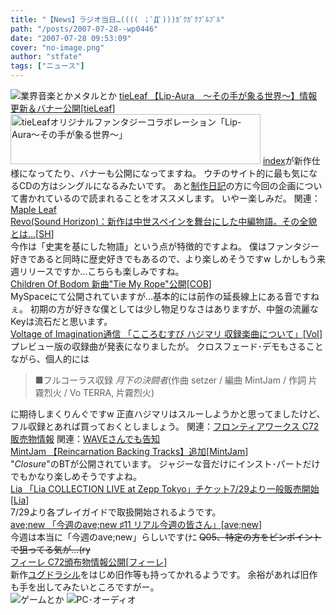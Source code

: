 ```yaml
---
title: "【News】ラジオ当日…(((( ；ﾟДﾟ)))ｶﾞｸｶﾞｸﾌﾞﾙﾌﾞﾙ"
path: "/posts/2007-07-28--wp0446"
date: "2007-07-28 09:53:09"
cover: "no-image.png"
author: "stfate"
tags: ["ニュース"]
---
```


<style type="text/css">
<!--
p {white-space: pre-wrap};
-->
</style>

<img src="http://stfate.net/img/category1.jpg" alt="業界音楽とかメタルとか">
<a class="topics" href="http://tieleaf.net/" target="_blank">tieLeaf 【Lip-Aura　～その手が象る世界～】情報更新＆バナー公開</a><span class="junre">[<a href="http://tieleaf.net/" target="_blank">tieLeaf</a>]</span>
<div class="news"><a href="http://tieleaf.net" target="_blank"><img src="http://tieleaf.net/lipaura/ban_lipaura400.jpg" width="400" height="80" border="0" alt="tieLeafオリジナルファンタジーコラボレーション「Lip-Aura～その手が象る世界～」"></a>
<a href="http://tieleaf.net/" target="_blank">index</a>が新作仕様になってたり、バナーも公開になってますね。
ウチのサイト的に最も気になるCDの方はシングルになるみたいです。
あと<a href="http://tieleaf.net/diary/" target="_blank">制作日記</a>の方に今回の企画について書かれているので読まれることをオススメします。
いやー楽しみだ。
関連：<a href="http://shimotsukin.com/" target="_blank">Maple Leaf</a></div>
<a class="topics" href="http://anime.excite.co.jp/interview/0717soundhorizon.php" target="_blank">Revo(Sound Horizon)：新作は中世スペインを舞台にした中編物語。その全貌とは…</a><span class="junre">[<a href="http://sound-horizon.net/" target="_blank">SH</a>]</span>
<div class="news">今作は「史実を基にした物語」という点が特徴的ですよね。
僕はファンタジー好きであると同時に歴史好きでもあるので、より楽しめそうですw
しかしもう来週リリースですか…こちらも楽しみですね。</div>
<a class="topics" href="http://www.myspace.com/childrenofbodom" target="_blank">Children Of Bodom 新曲"Tie My Rope"公開</a><span class="junre">[<a href="http://www.cobhc.com/" target="_blank">COB</a>]</span>
<div class="news">MySpaceにて公開されていますが…基本的には前作の延長線上にある音ですねぇ。
初期の方が好きな僕としては少し物足りなさはありますが、中盤の流麗なKeyは流石だと思います。</div>
<a class="topics" href="http://aciblog.exblog.jp/7198358/" target="_blank">Voltage of Imagination通信 「こころむすび ハジマリ 収録楽曲について」</a><span class="junre">[<a href="http://www.voltagenation.com/" target="_blank">VoI</a>]</span>
<div class="news">プレビュー版の収録曲が発表になりましたが。
クロスフェード･デモもさることながら、個人的には
<blockquote>■フルコーラス収録
<em>月下の決闘者</em>(作曲 setzer / 編曲 MintJam / 作詞 片霧烈火 / Vo TERRA, 片霧烈火)</blockquote>に期待しまくりんぐですw
正直ハジマリはスルーしようかと思ってましたけど、フル収録とあれば買っておくとしましょう。
関連：<a href="http://www.fwinc.co.jp/event/event.html" target="_blank">フロンティアワークス C72販売物情報</a>
関連：<a href="http://wavesite.sakura.ne.jp/" target="_blank">WAVEさんでも告知</a></div>
<a class="topics" href="http://www.mintjam.net/" target="_blank">MintJam 【Reincarnation Backing Tracks】追加</a><span class="junre">[<a href="http://www.mintjam.net/" target="_blank">MintJam</a>]</span>
<div class="news">"<em>Closure</em>"のBTが公開されています。
ジャジーな音だけにインスト･パートだけでもかなり楽しめそうですよね。</div>
<a class="topics" href="http://lias-cafe.com/special/p3.html" target="_blank">Lia 「Lia COLLECTION LIVE at Zepp Tokyo」チケット7/29より一般販売開始</a><span class="junre">[<a href="http://www.lias-cafe.com/" target="_blank">Lia</a>]</span>
<div class="news">7/29より各プレイガイドで取扱開始されるようです。</div>
<a class="topics" href="http://blog.avenew.jp/" target="_blank">ave;new 「今週のave;new ♯11 リアル今週の皆さん」</a><span class="junre">[<a href="http://www.avenew.jp/" target="_blank">ave;new</a>]</span>
<div class="news">今週は本当に「今週のave;new」らしいです(ﾅﾆ
<del>Q05、特定の方をピンポイントで狙ってる気が…(ry</del></div>
<a class="topics" href="http://shule-aroon.sakura.ne.jp/filie/" target="_blank">フィーレ C72頒布物情報公開</a><span class="junre">[<a href="http://shule-aroon.sakura.ne.jp/filie/" target="_blank">フィーレ</a>]</span>
<div class="news">新作<a href="http://shule-aroon.sakura.ne.jp/filie/yggdrasill/" target="_blank">ユグドラシル</a>をはじめ旧作等も持ってかれるようです。
余裕があれば旧作も手を出してみたいところですがー。</div>
<img src="http://stfate.net/img/category2.jpg" alt="ゲームとか">
<img src="http://stfate.net/img/category3.jpg" alt="PC･オーディオ">
